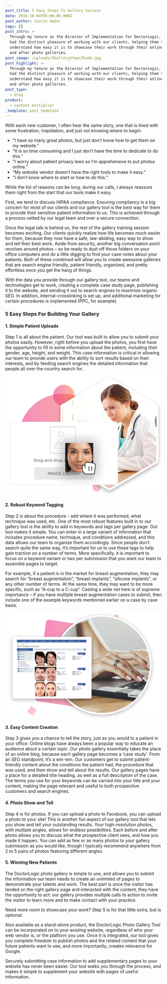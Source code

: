 ```yaml
---
post_title: 5 Easy Steps To Gallery Success
date: 2016-10-04T05:00:00.000Z
post_author: Justin Haber
tags: []
post_intro: >-
  Through my tenure as the Director of Implementation for DoctorLogic, I have
  had the distinct pleasure of working with our clients, helping them to
  understand how easy it is to showcase their work through their online before
  and after photo galleries.
post_image: /uploads/5GalleryStepsThumb.jpg
post_highlight: >-
  Through my tenure as the Director of Implementation for DoctorLogic, I have
  had the distinct pleasure of working with our clients, helping them to
  understand how easy it is to showcase their work through their online before
  and after photo galleries.
post_type:
  - blog
product:
  - content multiplier
_template: post_template
---
```


With each new customer, I often hear the same story, one that is lined with some frustration, trepidation, and just not knowing where to begin:

* “I have so many great photos, but just don’t know how to get them on my website.”
* “It is so time consuming and I just don’t have the time to dedicate to do this.”
* “I worry about patient privacy laws so I’m apprehensive to put photos online.”
* “My website vendor doesn’t have the right tools to make it easy.”
* “I don’t know where to start or how to do this.”

While the list of reasons can be long, during our calls, I always reassure them right from the start that our tools make it easy.

First, we tend to discuss HIPAA compliance. Ensuring compliancy is a big concern for most of our clients and our gallery tool is the best way for them to provide their sensitive patient information to us. This is achieved through a process vetted by our legal team and over a secure connection.

Once the legal talk is behind us, the rest of the gallery training session becomes exciting. Our clients quickly realize how life becomes much easier for them, because they now have a safe, law-abiding, easy way to show and tell their best work. Aside from security, another big conversation point revolves around photos – so be ready to dust off those folders on your office computers and do a little digging to find your case notes about your patients. Both of these combined will allow you to create awesome galleries that are search engine friendly, patient friendly, organized, and pretty effortless once you get the hang of things.

With the data you provide through our gallery tool, our teams and technologies get to work, creating a complete case study page, publishing it to the website, and sending it out to search engines to maximize organic SEO. In addition, internal-crosslinking is set up, and additional marketing for certain procedures is implemented (PPC, for example).

### 5 Easy Steps For Building Your Gallery

#### 1. Simple Patient Uploads

Step 1 is all about the patient. Our tool was built to allow you to submit your photos easily. However, right before you upload the photos, you first have the opportunity to fill in some information about the patient, including their gender, age, height, and weight. This case information is critical in allowing our team to provide users with the ability to sort results based on their interests, and by feeding search engines the detailed information that people all over the country search for.

![](/uploads/photo-upload.jpg)

#### 2. Robust Keyword Tagging

Step 2 is about the procedure - add where it was performed, what technique was used, etc. One of the most robust features built in to our gallery tool is the ability to add in keywords and tags per gallery page. Out tool makes it simple. You can enter in a large variant of information that includes procedure name, technique, and conditions addressed, and this data allows our team to organize them accordingly. Since people don’t search quite the same way, it’s important for us to use these tags to help gain traction on a number of terms. More specifically, it is important to focus on a keyword variant or two per submission that you want our team to assemble pages to target.

For example, if a patient is in the market for breast augmentation, they may search for “breast augmentation”, “breast implants”, “silicone implants”, or any other number of terms. At the same time, they may want to be more specific, such as “A-cup to a C-cup”. Casting a wide net here is of supreme importance – if you have multiple breast augmentation cases to submit, then include one of the example keywords mentioned earlier on a case by case basis.

![](/uploads/gallery-list.jpg)

#### 3. Easy Content Creation

Step 3 gives you a chance to tell the story, just as you would to a patient in your office. Online blogs have always been a popular way to educate an audience about a certain topic. Our photo gallery essentially takes the place of an online blog, because each gallery page becomes a ‘case study’. From an SEO standpoint, it’s a win-win. Our customers get to submit patient-friendly content about the conditions the patient had, the procedure that was used, and then show and tell about the results. Our gallery pages have a place for a detailed title heading, as well as a full description of the case. The terms you use for your keywords can be carried into your title and your content, making the page relevant and useful to both prospective customers and search engines.

#### 4. Photo Show and Tell

Step 4 is for photos. If you can upload a photo to Facebook, you can upload a photo to your site! This is another fun aspect of our gallery tool that lets you show and tell your outstanding results. Your high-resolution photos, with multiple angles, allows for endless possibilities. Each before and after photo allows you to discuss what the prospective client sees, and how you made it happen. You can add as few or as many photos to your gallery submission as you would like, though I typically recommend anywhere from 2 to 5 pairs of photos featuring different angles.

#### 5. Winning New Patients

The DoctorLogic photo gallery is simple to use, and allows you to submit the information our team needs to create an unlimited of pages to demonstrate your talents and work. The best part is once the visitor has landed on the right gallery page and interacted with the content, they have the opportunity to act: our gallery provides multiple calls to action to invite the visitor to learn more and to make contact with your practice.

Need more room to showcase your work? Step 5 is for that little extra, but is optional.

Also available as a stand-alone product, the DoctorLogic Photo Gallery Tool can be incorporated on to your existing website, regardless of who your web vendor is, or the platform you use. Once it is integrated, our tool gives you complete freedom to publish photos and the related content that your future patients want to see, and more importantly, creates relevance for Google.

Securely submitting case information to add supplementary pages to your website has never been easier. Our tool walks you through the process, and makes it simple to supplement your website with pages of useful information.
